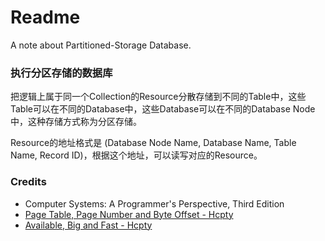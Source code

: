 # Readme
A note about Partitioned-Storage Database.

### 执行分区存储的数据库

把逻辑上属于同一个Collection的Resource分散存储到不同的Table中，这些Table可以在不同的Database中，这些Database可以在不同的Database Node中，这种存储方式称为分区存储。

Resource的地址格式是 (Database Node Name, Database Name, Table Name, Record ID)，根据这个地址，可以读写对应的Resource。

### Credits
- Computer Systems: A Programmer's Perspective, Third Edition
- [Page Table, Page Number and Byte Offset - Hcpty](https://github.com/hcpty/page-table-page-number-and-byte-offset)
- [Available, Big and Fast - Hcpty](https://github.com/hcpty/available-big-and-fast)
